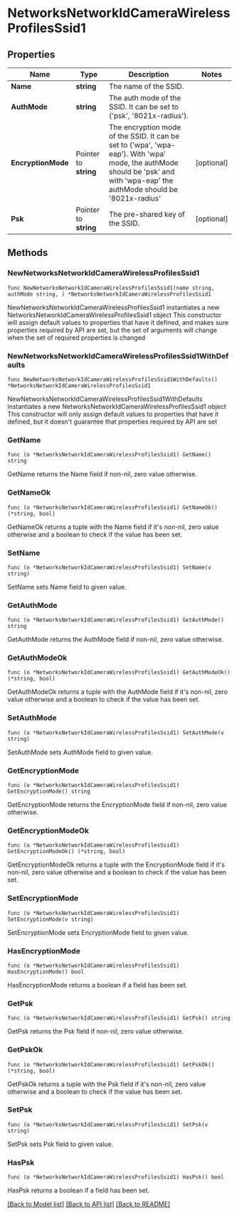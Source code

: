# NetworksNetworkIdCameraWirelessProfilesSsid1

## Properties

Name | Type | Description | Notes
------------ | ------------- | ------------- | -------------
**Name** | **string** | The name of the SSID. | 
**AuthMode** | **string** | The auth mode of the SSID. It can be set to (&#39;psk&#39;, &#39;8021x-radius&#39;). | 
**EncryptionMode** | Pointer to **string** | The encryption mode of the SSID. It can be set to (&#39;wpa&#39;, &#39;wpa-eap&#39;). With &#39;wpa&#39; mode, the authMode should be &#39;psk&#39; and with &#39;wpa-eap&#39; the authMode should be &#39;8021x-radius&#39; | [optional] 
**Psk** | Pointer to **string** | The pre-shared key of the SSID. | [optional] 

## Methods

### NewNetworksNetworkIdCameraWirelessProfilesSsid1

`func NewNetworksNetworkIdCameraWirelessProfilesSsid1(name string, authMode string, ) *NetworksNetworkIdCameraWirelessProfilesSsid1`

NewNetworksNetworkIdCameraWirelessProfilesSsid1 instantiates a new NetworksNetworkIdCameraWirelessProfilesSsid1 object
This constructor will assign default values to properties that have it defined,
and makes sure properties required by API are set, but the set of arguments
will change when the set of required properties is changed

### NewNetworksNetworkIdCameraWirelessProfilesSsid1WithDefaults

`func NewNetworksNetworkIdCameraWirelessProfilesSsid1WithDefaults() *NetworksNetworkIdCameraWirelessProfilesSsid1`

NewNetworksNetworkIdCameraWirelessProfilesSsid1WithDefaults instantiates a new NetworksNetworkIdCameraWirelessProfilesSsid1 object
This constructor will only assign default values to properties that have it defined,
but it doesn't guarantee that properties required by API are set

### GetName

`func (o *NetworksNetworkIdCameraWirelessProfilesSsid1) GetName() string`

GetName returns the Name field if non-nil, zero value otherwise.

### GetNameOk

`func (o *NetworksNetworkIdCameraWirelessProfilesSsid1) GetNameOk() (*string, bool)`

GetNameOk returns a tuple with the Name field if it's non-nil, zero value otherwise
and a boolean to check if the value has been set.

### SetName

`func (o *NetworksNetworkIdCameraWirelessProfilesSsid1) SetName(v string)`

SetName sets Name field to given value.


### GetAuthMode

`func (o *NetworksNetworkIdCameraWirelessProfilesSsid1) GetAuthMode() string`

GetAuthMode returns the AuthMode field if non-nil, zero value otherwise.

### GetAuthModeOk

`func (o *NetworksNetworkIdCameraWirelessProfilesSsid1) GetAuthModeOk() (*string, bool)`

GetAuthModeOk returns a tuple with the AuthMode field if it's non-nil, zero value otherwise
and a boolean to check if the value has been set.

### SetAuthMode

`func (o *NetworksNetworkIdCameraWirelessProfilesSsid1) SetAuthMode(v string)`

SetAuthMode sets AuthMode field to given value.


### GetEncryptionMode

`func (o *NetworksNetworkIdCameraWirelessProfilesSsid1) GetEncryptionMode() string`

GetEncryptionMode returns the EncryptionMode field if non-nil, zero value otherwise.

### GetEncryptionModeOk

`func (o *NetworksNetworkIdCameraWirelessProfilesSsid1) GetEncryptionModeOk() (*string, bool)`

GetEncryptionModeOk returns a tuple with the EncryptionMode field if it's non-nil, zero value otherwise
and a boolean to check if the value has been set.

### SetEncryptionMode

`func (o *NetworksNetworkIdCameraWirelessProfilesSsid1) SetEncryptionMode(v string)`

SetEncryptionMode sets EncryptionMode field to given value.

### HasEncryptionMode

`func (o *NetworksNetworkIdCameraWirelessProfilesSsid1) HasEncryptionMode() bool`

HasEncryptionMode returns a boolean if a field has been set.

### GetPsk

`func (o *NetworksNetworkIdCameraWirelessProfilesSsid1) GetPsk() string`

GetPsk returns the Psk field if non-nil, zero value otherwise.

### GetPskOk

`func (o *NetworksNetworkIdCameraWirelessProfilesSsid1) GetPskOk() (*string, bool)`

GetPskOk returns a tuple with the Psk field if it's non-nil, zero value otherwise
and a boolean to check if the value has been set.

### SetPsk

`func (o *NetworksNetworkIdCameraWirelessProfilesSsid1) SetPsk(v string)`

SetPsk sets Psk field to given value.

### HasPsk

`func (o *NetworksNetworkIdCameraWirelessProfilesSsid1) HasPsk() bool`

HasPsk returns a boolean if a field has been set.


[[Back to Model list]](../README.md#documentation-for-models) [[Back to API list]](../README.md#documentation-for-api-endpoints) [[Back to README]](../README.md)


